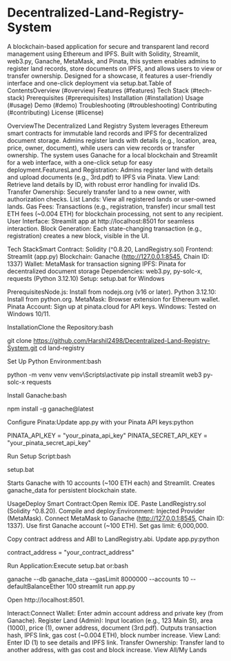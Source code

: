 # Decentralized-Land-Registry-System

A blockchain-based application for secure and transparent land record management using Ethereum and IPFS. Built with Solidity, Streamlit, web3.py, Ganache, MetaMask, and Pinata, this system enables admins to register land records, store documents on IPFS, and allows users to view or transfer ownership. Designed for a showcase, it features a user-friendly interface and one-click deployment via setup.bat.Table of ContentsOverview (#overview)
Features (#features)
Tech Stack (#tech-stack)
Prerequisites (#prerequisites)
Installation (#installation)
Usage (#usage)
Demo (#demo)
Troubleshooting (#troubleshooting)
Contributing (#contributing)
License (#license)

OverviewThe Decentralized Land Registry System leverages Ethereum smart contracts for immutable land records and IPFS for decentralized document storage. Admins register lands with details (e.g., location, area, price, owner, document), while users can view records or transfer ownership. The system uses Ganache for a local blockchain and Streamlit for a web interface, with a one-click setup for easy deployment.FeaturesLand Registration: Admins register land with details and upload documents (e.g., 3rd.pdf) to IPFS via Pinata.
View Land: Retrieve land details by ID, with robust error handling for invalid IDs.
Transfer Ownership: Securely transfer land to a new owner, with authorization checks.
List Lands: View all registered lands or user-owned lands.
Gas Fees: Transactions (e.g., registration, transfer) incur small test ETH fees (~0.004 ETH) for blockchain processing, not sent to any recipient.
User Interface: Streamlit app at http://localhost:8501 for seamless interaction.
Block Generation: Each state-changing transaction (e.g., registration) creates a new block, visible in the UI.

Tech StackSmart Contract: Solidity (^0.8.20, LandRegistry.sol)
Frontend: Streamlit (app.py)
Blockchain: Ganache (http://127.0.0.1:8545, Chain ID: 1337)
Wallet: MetaMask for transaction signing
IPFS: Pinata for decentralized document storage
Dependencies: web3.py, py-solc-x, requests (Python 3.12.10)
Setup: setup.bat for Windows

PrerequisitesNode.js: Install from nodejs.org (v16 or later).
Python 3.12.10: Install from python.org.
MetaMask: Browser extension for Ethereum wallet.
Pinata Account: Sign up at pinata.cloud for API keys.
Windows: Tested on Windows 10/11.

InstallationClone the Repository:bash

git clone https://github.com/Harshil2498/Decentralized-Land-Registry-System.git
cd land-registry

Set Up Python Environment:bash

python -m venv venv
venv\Scripts\activate
pip install streamlit web3 py-solc-x requests

Install Ganache:bash

npm install -g ganache@latest

Configure Pinata:Update app.py with your Pinata API keys:python

PINATA_API_KEY = "your_pinata_api_key"
PINATA_SECRET_API_KEY = "your_pinata_secret_api_key"

Run Setup Script:bash

setup.bat

Starts Ganache with 10 accounts (~100 ETH each) and Streamlit.
Creates ganache_data for persistent blockchain state.

UsageDeploy Smart Contract:Open Remix IDE.
Paste LandRegistry.sol (Solidity ^0.8.20).
Compile and deploy:Environment: Injected Provider (MetaMask).
Connect MetaMask to Ganache (http://127.0.0.1:8545, Chain ID: 1337).
Use first Ganache account (~100 ETH).
Set gas limit: 6,000,000.

Copy contract address and ABI to LandRegistry.abi.
Update app.py:python

contract_address = "your_contract_address"

Run Application:Execute setup.bat or:bash

ganache --db ganache_data --gasLimit 8000000 --accounts 10 --defaultBalanceEther 100
streamlit run app.py

Open http://localhost:8501.

Interact:Connect Wallet: Enter admin account address and private key (from Ganache).
Register Land (Admin): Input location (e.g., 123 Main St), area (1000), price (1), owner address, document (3rd.pdf). Outputs transaction hash, IPFS link, gas cost (~0.004 ETH), block number increase.
View Land: Enter ID (1) to see details and IPFS link.
Transfer Ownership: Transfer land to another address, with gas cost and block increase.
View All/My Lands

